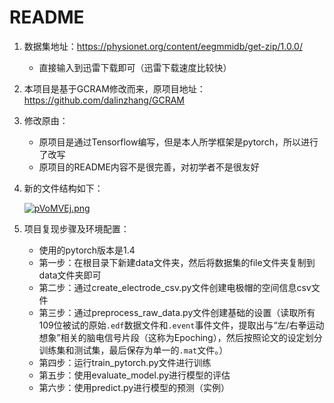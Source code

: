 # README

1. 数据集地址：https://physionet.org/content/eegmmidb/get-zip/1.0.0/

    - 直接输入到迅雷下载即可（迅雷下载速度比较快）

2. 本项目是基于GCRAM修改而来，原项目地址：https://github.com/dalinzhang/GCRAM

3. 修改原由：

    - 原项目是通过Tensorflow编写，但是本人所学框架是pytorch，所以进行了改写
    - 原项目的README内容不是很完善，对初学者不是很友好

4. 新的文件结构如下：

    [![pVoMVEj.png](https://s21.ax1x.com/2025/09/29/pVoMVEj.png)](https://imgse.com/i/pVoMVEj)

5. 项目复现步骤及环境配置：

    - 使用的pytorch版本是1.4
    - 第一步：在根目录下新建data文件夹，然后将数据集的file文件夹复制到data文件夹即可
    - 第二步：通过create_electrode_csv.py文件创建电极帽的空间信息csv文件
    - 第三步：通过preprocess_raw_data.py文件创建基础的设置（读取所有109位被试的原始`.edf`数据文件和`.event`事件文件，提取出与“左/右拳运动想象”相关的脑电信号片段（这称为Epoching），然后按照论文的设定划分训练集和测试集，最后保存为单一的`.mat`文件。）
    - 第四步：运行train_pytorch.py文件进行训练
    - 第五步：使用evaluate_model.py进行模型的评估
    - 第六步：使用predict.py进行模型的预测（实例）
